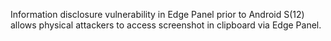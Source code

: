 Information disclosure vulnerability in Edge Panel prior to Android S(12) allows physical attackers to access screenshot in clipboard via Edge Panel.